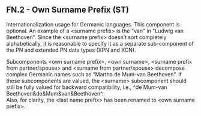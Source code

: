 ## FN.2 - Own Surname Prefix (ST)

Internationalization usage for Germanic languages. This component is optional. An example of a &lt;surname prefix> is the "van" in "Ludwig van Beethoven". Since the &lt;surname prefix> doesn’t sort completely alphabetically, it is reasonable to specify it as a separate sub-component of the PN and extended PN data types (XPN and XCN).

Subcomponents &lt;own surname prefix>, &lt;own surname>, &lt;surname prefix from partner/spouse> and &lt;surname from partner/spouse> decompose complex Germanic names such as “Martha de Mum-van Beethoven”. If these subcomponents are valued, the &lt;surname> subcomponent should still be fully valued for backward compatibility, i.e., ^de Mum-van Beethoven&de&Mum&van&Beethoven^.\
Also, for clarity, the &lt;last name prefix> has been renamed to &lt;own surname prefix>.
